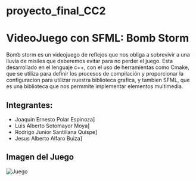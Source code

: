 # proyecto_final_CC2
# VideoJuego con SFML: Bomb Storm

Bomb storm es un videojuego de reflejos que nos obliga a sobrevivir a una lluvia de misiles que deberemos evitar para no perder el juego. Esta desarrollado en el lenguaje c++, con el uso de herramientas como Cmake, que se utiliza para definir los procesos de compilación y proporcionar la configuracion para utilizar nuestra biblioteca grafica, y tambien SFML, que es una biblioteca que nos permmite implementar elementos multimedia.

## Integrantes:

- Joaquin Ernesto Polar Espinoza]
- Luis Alberto Sotomayor Moya]
- Rodrigo Junior Santillana Quispe]
- Jesus Alberto Alfaro Buiza]
## Imagen del Juego

![Juego](https://media.discordapp.net/attachments/366006299864989699/1255948702686646292/juego1.png?ex=667efce1&is=667dab61&hm=e10b5cc26beb74292df582e7a94731a231ded4f15a5372b47731a0b617412c7a&=&format=webp&quality=lossless&width=788&height=628)



 
	
